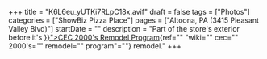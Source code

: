 +++
title = "K6L6eu_yUTKi7RLpC18x.avif"
draft = false
tags = ["Photos"]
categories = ["ShowBiz Pizza Place"]
pages = ["Altoona, PA (3415 Pleasant Valley Blvd)"]
startDate = ""
description = "Part of the store's exterior before it's [}}">CEC 2000's Remodel Program](%22%7B%7B%3C){ref="" "wiki="" cec="" 2000's="" remodel="" program"=""} remodel."
+++
